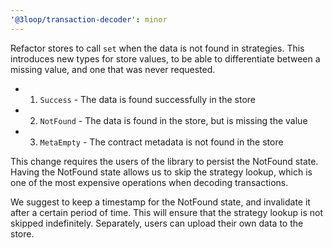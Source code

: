 ```yaml
---
'@3loop/transaction-decoder': minor
---
```


Refactor stores to call `set` when the data is not found in strategies. This introduces new types for store values, to
be able to differentiate between a missing value, and one that was never requested.

- 1.  `Success` - The data is found successfully in the store
- 2.  `NotFound` - The data is found in the store, but is missing the value
- 3.  `MetaEmpty` - The contract metadata is not found in the store

This change requires the users of the library to persist the NotFound state. Having the NotFound state allows us
to skip the strategy lookup, which is one of the most expensive operations when decoding transactions.

We suggest to keep a timestamp for the NotFound state, and invalidate it after a certain period of time. This will
ensure that the strategy lookup is not skipped indefinitely. Separately, users can upload their own data to the store.
